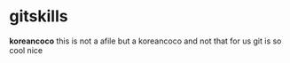 # gitskills

**koreancoco**
this is  not a afile but a koreancoco and not that for us 
git is so cool nice

